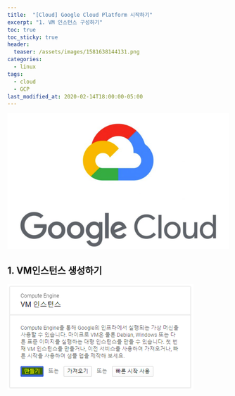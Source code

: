 ```yaml
---
title:  "[Cloud] Google Cloud Platform 시작하기"
excerpt: "1. VM 인스턴스 구성하기"
toc: true
toc_sticky: true
header:
  teaser: /assets/images/1581638144131.png
categories:
  - linux
tags:
  - cloud
  - GCP
last_modified_at: 2020-02-14T18:00:00-05:00
---
```




![1581638144131](../../assets/images/1581638144131.png)





## 1. VM인스턴스 생성하기 

![1581636923198](../../assets/images/1581636923198.png)